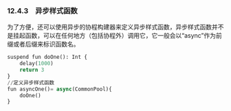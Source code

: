 ### 12.4.3　异步样式函数

为了方便，还可以使用异步的协程构建器来定义异步样式函数，异步样式函数并不是挂起函数，可以在任何地方（包括协程外）调用它，它一般会以“async”作为前缀或者后缀来标识函数名。

```python
suspend fun doOne(): Int {
    delay(1000)
    return 3
}
//定义异步样式函数
fun asyncOne()= async(CommonPool){
    doOne()
}
```

